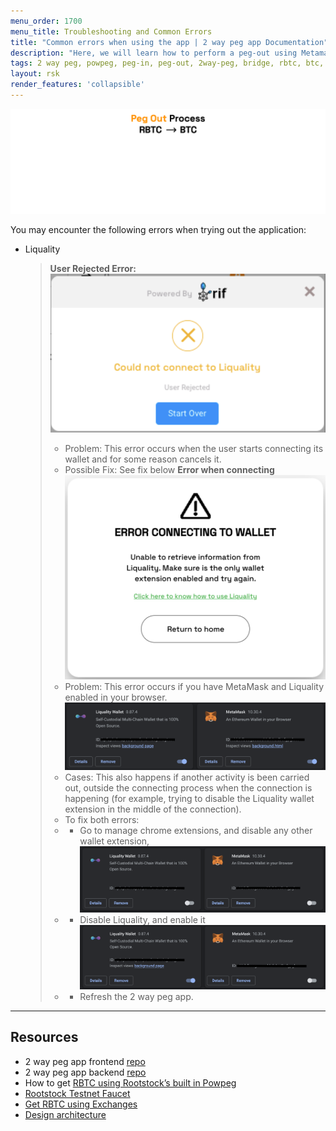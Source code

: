 ```yaml
---
menu_order: 1700
menu_title: Troubleshooting and Common Errors
title: "Common errors when using the app | 2 way peg app Documentation"
description: "Here, we will learn how to perform a peg-out using Metamask Wallet."
tags: 2 way peg, powpeg, peg-in, peg-out, 2way-peg, bridge, rbtc, btc, testnet, mainnet, trezor, liquality, leger, guide, setup, integrate, use
layout: rsk
render_features: 'collapsible'
---
```


![2 way peg app (peg-out)](/assets/img/guides/two-way-peg-app/pegout.gif)

You may encounter the following errors when trying out the application:

[](#top "collapsible")
- Liquality
    > **User Rejected Error:** 
    > ![User Rejected error](/assets/img/guides/two-way-peg-app/liquality/common-errors/1-common-errors.png)
    > - Problem: This error occurs when the user starts connecting its wallet and for some reason cancels it.
    > - Possible Fix: See fix below
    > **Error when connecting**
    > ![Error connecting](/assets/img/guides/two-way-peg-app/liquality/common-errors/2-common-errors.png)
    > - Problem: This error occurs if you have MetaMask and Liquality enabled in your browser. 
    > ![MetaMask and Liquality enabled](/assets/img/guides/two-way-peg-app/liquality/common-errors/3-common-errors.png)
    > - Cases: This also happens if another activity is been carried out, outside the connecting process when the connection is happening (for example, trying to disable the Liquality wallet extension in the middle of the connection).
    > - To fix both errors: 
    > - * Go to manage chrome extensions, and disable any other wallet extension, 
    > ![Disable extensions](/assets/img/guides/two-way-peg-app/liquality/common-errors/4-common-errors.png)
    > - * Disable Liquality, and  enable it
    > ![Enable Liquality](/assets/img/guides/two-way-peg-app/liquality/common-errors/5-common-errors.png)
    > - * Refresh the 2 way peg app.
---

## Resources
- 2 way peg app frontend [repo](https://github.com/rsksmart/2wp-app)
- 2 way peg app backend [repo](https://github.com/rsksmart/2wp-api)
- How to get [RBTC using Rootstock’s built in Powpeg](https://developers.rootstock.io/guides/get-crypto-on-rsk/powpeg-btc-rbtc/)
- [Rootstock Testnet Faucet](https://faucet.rootstock.io/)
- [Get RBTC using Exchanges](https://developers.rootstock.io/guides/get-crypto-on-rsk/rbtc-exchanges/)
- [Design architecture](/guides/two-way-peg-app/advanced-operations/design-architecture/)